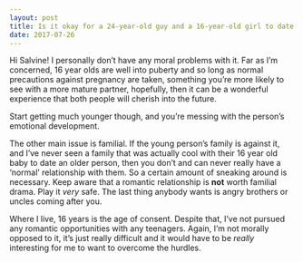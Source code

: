 ```yaml
---
layout: post
title: Is it okay for a 24-year-old guy and a 16-year-old girl to date if it is legal in their country?
date: 2017-07-26
---
```


<p>Hi Salvine! I personally don’t have any moral problems with it. Far as I’m concerned, 16 year olds are well into puberty and so long as normal precautions against pregnancy are taken, something you’re more likely to see with a more mature partner, hopefully, then it can be a wonderful experience that both people will cherish into the future.</p><p>Start getting much younger though, and you’re messing with the person’s emotional development.</p><p>The other main issue is familial. If the young person’s family is against it, and I’ve never seen a family that was actually cool with their 16 year old baby to date an older person, then you don’t and can never really have a ‘normal’ relationship with them. So a certain amount of sneaking around is necessary. Keep aware that a romantic relationship is <b>not</b> worth familial drama. Play it <i>very</i> safe. The last thing anybody wants is angry brothers or uncles coming after you.</p><p>Where I live, 16 years is the age of consent. Despite that, I’ve not pursued any romantic opportunities with any teenagers. Again, I’m not morally opposed to it, it’s just really difficult and it would have to be <i>really</i> interesting for me to want to overcome the hurdles.</p>

